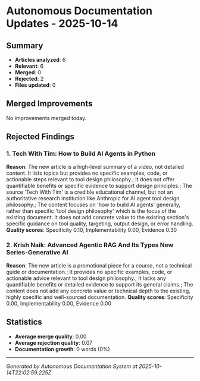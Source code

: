 # Autonomous Documentation Updates - 2025-10-14

## Summary
- **Articles analyzed**: 6
- **Relevant**: 6
- **Merged**: 0
- **Rejected**: 2
- **Files updated**: 0

## Merged Improvements

No improvements merged today.

## Rejected Findings


### 1. Tech With Tim: How to Build AI Agents in Python
**Reason**: The new article is a high-level summary of a video, not detailed content. It lists topics but provides no specific examples, code, or actionable steps relevant to tool design philosophy.; It does not offer quantifiable benefits or specific evidence to support design principles.; The source 'Tech With Tim' is a credible educational channel, but not an authoritative research institution like Anthropic for AI agent tool design philosophy.; The content focuses on 'how to build AI agents' generally, rather than specific 'tool design philosophy' which is the focus of the existing document. It does not add concrete value to the existing section's specific guidance on tool quality, targeting, output design, or error handling.
**Quality scores**: Specificity 0.10, Implementability 0.00, Evidence 0.30


### 2. Krish Naik: Advanced Agentic RAG And Its Types New Series-Generative AI
**Reason**: The new article is a promotional piece for a course, not a technical guide or documentation.; It provides no specific examples, code, or actionable advice relevant to tool design philosophy.; It lacks any quantifiable benefits or detailed evidence to support its general claims.; The content does not add any concrete value or technical depth to the existing, highly specific and well-sourced documentation.
**Quality scores**: Specificity 0.00, Implementability 0.00, Evidence 0.00



## Statistics
- **Average merge quality**: 0.00
- **Average rejection quality**: 0.07
- **Documentation growth**: 0 words (0%)

---

*Generated by Autonomous Documentation System at 2025-10-14T22:02:59.225Z*
